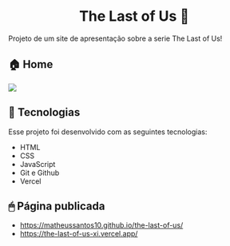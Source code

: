 <h1 align="center"> The Last of Us 🍄</h1>

Projeto de um site de apresentação sobre a serie The Last of Us! 
<br>

<p align="center">
  <h2>🏠 Home</h2>
  <img src="https://user-images.githubusercontent.com/82851463/224939243-2ee0d92d-564a-40fe-afc7-8fed9f903464.png"/>
</p>

## 🚀 Tecnologias

Esse projeto foi desenvolvido com as seguintes tecnologias:

- HTML
- CSS
- JavaScript
- Git e Github
- Vercel

## 🖱 Página publicada

 * https://matheussantos10.github.io/the-last-of-us/
 * https://the-last-of-us-xi.vercel.app/
